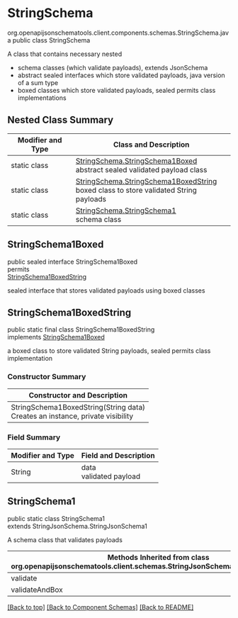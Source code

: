 # StringSchema
org.openapijsonschematools.client.components.schemas.StringSchema.java
public class StringSchema<br>

A class that contains necessary nested
- schema classes (which validate payloads), extends JsonSchema
- abstract sealed interfaces which store validated payloads, java version of a sum type
- boxed classes which store validated payloads, sealed permits class implementations

## Nested Class Summary
| Modifier and Type | Class and Description |
| ----------------- | ---------------------- |
| static class | [StringSchema.StringSchema1Boxed](#stringschema1boxed)<br> abstract sealed validated payload class |
| static class | [StringSchema.StringSchema1BoxedString](#stringschema1boxedstring)<br> boxed class to store validated String payloads |
| static class | [StringSchema.StringSchema1](#stringschema1)<br> schema class |

## StringSchema1Boxed
public sealed interface StringSchema1Boxed<br>
permits<br>
[StringSchema1BoxedString](#stringschema1boxedstring)

sealed interface that stores validated payloads using boxed classes

## StringSchema1BoxedString
public static final class StringSchema1BoxedString<br>
implements [StringSchema1Boxed](#stringschema1boxed)

a boxed class to store validated String payloads, sealed permits class implementation

### Constructor Summary
| Constructor and Description |
| --------------------------- |
| StringSchema1BoxedString(String data)<br>Creates an instance, private visibility |

### Field Summary
| Modifier and Type | Field and Description |
| ----------------- | ---------------------- |
| String | data<br>validated payload |

## StringSchema1
public static class StringSchema1<br>
extends StringJsonSchema.StringJsonSchema1

A schema class that validates payloads

| Methods Inherited from class org.openapijsonschematools.client.schemas.StringJsonSchema.StringJsonSchema1 |
| ------------------------------------------------------------------ |
| validate                                                           |
| validateAndBox                                                     |

[[Back to top]](#top) [[Back to Component Schemas]](../../../README.md#Component-Schemas) [[Back to README]](../../../README.md)
